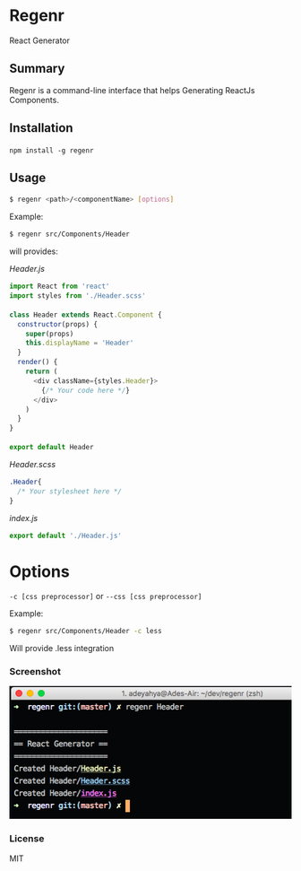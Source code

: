 # Regenr
React Generator

## Summary
Regenr is a command-line interface that helps Generating ReactJs Components.

## Installation
`npm install -g regenr`

## Usage
```bash
$ regenr <path>/<componentName> [options]
``` 

Example:
```bash
$ regenr src/Components/Header
```
will provides:

*Header.js*
```javascript
import React from 'react'
import styles from './Header.scss'

class Header extends React.Component {
  constructor(props) {
    super(props)
    this.displayName = 'Header'
  }
  render() {
    return (
      <div className={styles.Header}>
        {/* Your code here */}
      </div>
    )
  }
}

export default Header
```

*Header.scss*
```sass
.Header{
  /* Your stylesheet here */
}
```

*index.js*
```js
export default './Header.js'
```

# Options
`-c [css preprocessor]` or `--css [css preprocessor]`

Example:
```bash
$ regenr src/Components/Header -c less
```

Will provide .less integration

### Screenshot

![Screenshot](/ss1.png?raw=true "Screenshot")

### License
MIT
